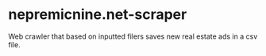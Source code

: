# nepremicnine.net-scraper
Web crawler that based on inputted filers saves new real estate ads in a csv file.
